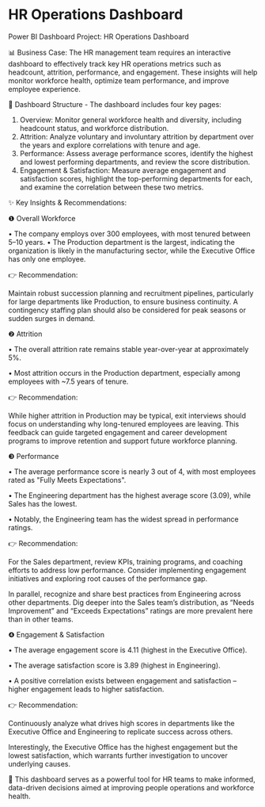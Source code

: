 # HR Operations Dashboard

Power BI Dashboard Project: HR Operations Dashboard

📊 Business Case: The HR management team requires an interactive dashboard to effectively track key HR operations metrics such as headcount, attrition, performance, and engagement. These insights will help monitor workforce health, optimize team performance, and improve employee experience.

🔹 Dashboard Structure - The dashboard includes four key pages:

1. Overview: Monitor general workforce health and diversity, including headcount status, and workforce distribution.
2. Attrition: Analyze voluntary and involuntary attrition by department over the years and explore correlations with tenure and age.
3. Performance: Assess average performance scores, identify the highest and lowest performing departments, and review the score distribution.
4. Engagement & Satisfaction: Measure average engagement and satisfaction scores, highlight the top-performing departments for each, and examine the correlation between these two metrics.

✨ Key Insights & Recommendations:

❶ Overall Workforce

•	The company employs over 300 employees, with most tenured between 5–10 years.
•	The Production department is the largest, indicating the organization is likely in the manufacturing sector, while the Executive Office has only one employee.


👉 Recommendation:

Maintain robust succession planning and recruitment pipelines, particularly for large departments like Production, to ensure business continuity. A contingency staffing plan should also be considered for peak seasons or sudden surges in demand.


❷ Attrition

•	The overall attrition rate remains stable year-over-year at approximately 5%.

•	Most attrition occurs in the Production department, especially among employees with ~7.5 years of tenure.

👉 Recommendation:

While higher attrition in Production may be typical, exit interviews should focus on understanding why long-tenured employees are leaving. This feedback can guide targeted engagement and career development programs to improve retention and support future workforce planning.


❸ Performance

•	The average performance score is nearly 3 out of 4, with most employees rated as "Fully Meets Expectations".

•	The Engineering department has the highest average score (3.09), while Sales has the lowest.

•	Notably, the Engineering team has the widest spread in performance ratings.

👉 Recommendation:

For the Sales department, review KPIs, training programs, and coaching efforts to address low performance. Consider implementing engagement initiatives and exploring root causes of the performance gap.

In parallel, recognize and share best practices from Engineering across other departments. Dig deeper into the Sales team’s distribution, as “Needs Improvement” and “Exceeds Expectations” ratings are more prevalent here than in other teams.


❹ Engagement & Satisfaction

•	The average engagement score is 4.11 (highest in the Executive Office).

•	The average satisfaction score is 3.89 (highest in Engineering).

•	A positive correlation exists between engagement and satisfaction – higher engagement leads to higher satisfaction.

👉 Recommendation:

Continuously analyze what drives high scores in departments like the Executive Office and Engineering to replicate success across others.

Interestingly, the Executive Office has the highest engagement but the lowest satisfaction, which warrants further investigation to uncover underlying causes.


📌 This dashboard serves as a powerful tool for HR teams to make informed, data-driven decisions aimed at improving people operations and workforce health.
